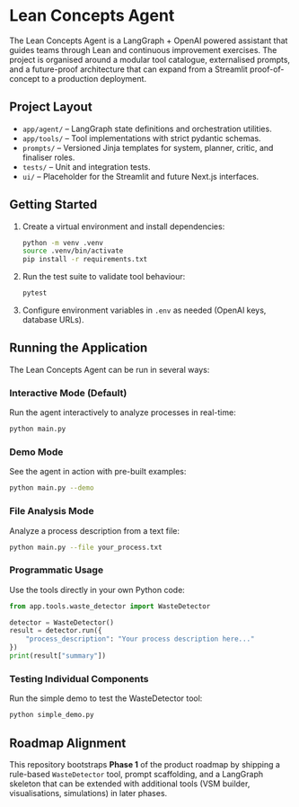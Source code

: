 # Lean Concepts Agent

The Lean Concepts Agent is a LangGraph + OpenAI powered assistant that guides teams
through Lean and continuous improvement exercises. The project is organised around a
modular tool catalogue, externalised prompts, and a future-proof architecture that can
expand from a Streamlit proof-of-concept to a production deployment.

## Project Layout

- `app/agent/` – LangGraph state definitions and orchestration utilities.
- `app/tools/` – Tool implementations with strict pydantic schemas.
- `prompts/` – Versioned Jinja templates for system, planner, critic, and finaliser roles.
- `tests/` – Unit and integration tests.
- `ui/` – Placeholder for the Streamlit and future Next.js interfaces.

## Getting Started

1. Create a virtual environment and install dependencies:
   ```bash
   python -m venv .venv
   source .venv/bin/activate
   pip install -r requirements.txt
   ```

2. Run the test suite to validate tool behaviour:
   ```bash
   pytest
   ```

3. Configure environment variables in `.env` as needed (OpenAI keys, database URLs).

## Running the Application

The Lean Concepts Agent can be run in several ways:

### Interactive Mode (Default)
Run the agent interactively to analyze processes in real-time:
```bash
python main.py
```

### Demo Mode
See the agent in action with pre-built examples:
```bash
python main.py --demo
```

### File Analysis Mode
Analyze a process description from a text file:
```bash
python main.py --file your_process.txt
```

### Programmatic Usage
Use the tools directly in your own Python code:
```python
from app.tools.waste_detector import WasteDetector

detector = WasteDetector()
result = detector.run({
    "process_description": "Your process description here..."
})
print(result["summary"])
```

### Testing Individual Components
Run the simple demo to test the WasteDetector tool:
```bash
python simple_demo.py
```

## Roadmap Alignment

This repository bootstraps **Phase 1** of the product roadmap by shipping a
rule-based `WasteDetector` tool, prompt scaffolding, and a LangGraph skeleton that can
be extended with additional tools (VSM builder, visualisations, simulations) in later
phases.

